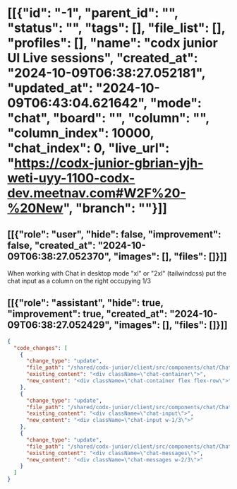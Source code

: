 # [[{"id": "-1", "parent_id": "", "status": "", "tags": [], "file_list": [], "profiles": [], "name": "codx junior UI Live sessions", "created_at": "2024-10-09T06:38:27.052181", "updated_at": "2024-10-09T06:43:04.621642", "mode": "chat", "board": "", "column": "", "column_index": 10000, "chat_index": 0, "live_url": "https://codx-junior-gbrian-yjh-weti-uyy-1100-codx-dev.meetnav.com#W2F%20-%20New", "branch": ""}]]
## [[{"role": "user", "hide": false, "improvement": false, "created_at": "2024-10-09T06:38:27.052370", "images": [], "files": []}]]
When working with Chat in desktop mode "xl" or "2xl" (tailwindcss) put the chat input as a column on the right occupying 1/3
## [[{"role": "assistant", "hide": true, "improvement": true, "created_at": "2024-10-09T06:38:27.052429", "images": [], "files": []}]]
```json
{
  "code_changes": [
    {
      "change_type": "update",
      "file_path": "/shared/codx-junior/client/src/components/chat/ChatComponent.js",
      "existing_content": "<div className=\"chat-container\">",
      "new_content": "<div className=\"chat-container flex flex-row\">"
    },
    {
      "change_type": "update",
      "file_path": "/shared/codx-junior/client/src/components/chat/ChatComponent.js",
      "existing_content": "<div className=\"chat-input\">",
      "new_content": "<div className=\"chat-input w-1/3\">"
    },
    {
      "change_type": "update",
      "file_path": "/shared/codx-junior/client/src/components/chat/ChatComponent.js",
      "existing_content": "<div className=\"chat-messages\">",
      "new_content": "<div className=\"chat-messages w-2/3\">"
    }
  ]
}
```